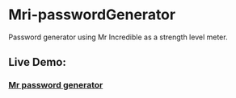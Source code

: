 # Mri-passwordGenerator
Password generator using Mr Incredible as a strength level meter.



## Live Demo: 
### [Mr password generator](https://mrpasswordgenerator.netlify.app/)
